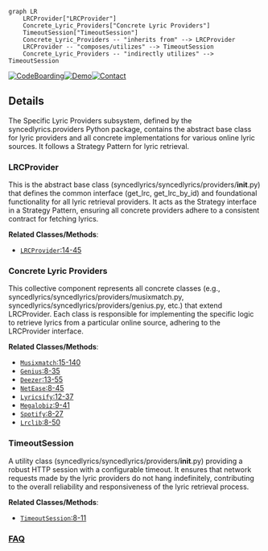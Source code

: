 ```mermaid
graph LR
    LRCProvider["LRCProvider"]
    Concrete_Lyric_Providers["Concrete Lyric Providers"]
    TimeoutSession["TimeoutSession"]
    Concrete_Lyric_Providers -- "inherits from" --> LRCProvider
    LRCProvider -- "composes/utilizes" --> TimeoutSession
    Concrete_Lyric_Providers -- "indirectly utilizes" --> TimeoutSession
```

[![CodeBoarding](https://img.shields.io/badge/Generated%20by-CodeBoarding-9cf?style=flat-square)](https://github.com/CodeBoarding/CodeBoarding)[![Demo](https://img.shields.io/badge/Try%20our-Demo-blue?style=flat-square)](https://www.codeboarding.org/demo)[![Contact](https://img.shields.io/badge/Contact%20us%20-%20contact@codeboarding.org-lightgrey?style=flat-square)](mailto:contact@codeboarding.org)

## Details

The Specific Lyric Providers subsystem, defined by the syncedlyrics.providers Python package, contains the abstract base class for lyric providers and all concrete implementations for various online lyric sources. It follows a Strategy Pattern for lyric retrieval.

### LRCProvider
This is the abstract base class (syncedlyrics/syncedlyrics/providers/__init__.py) that defines the common interface (get_lrc, get_lrc_by_id) and foundational functionality for all lyric retrieval providers. It acts as the Strategy interface in a Strategy Pattern, ensuring all concrete providers adhere to a consistent contract for fetching lyrics.


**Related Classes/Methods**:

- <a href="https://github.com/moehmeni/syncedlyrics//blob/syncedlyrics/providers/base.py#L14-L45" target="_blank" rel="noopener noreferrer">`LRCProvider`:14-45</a>


### Concrete Lyric Providers
This collective component represents all concrete classes (e.g., syncedlyrics/syncedlyrics/providers/musixmatch.py, syncedlyrics/syncedlyrics/providers/genius.py, etc.) that extend LRCProvider. Each class is responsible for implementing the specific logic to retrieve lyrics from a particular online source, adhering to the LRCProvider interface.


**Related Classes/Methods**:

- <a href="https://github.com/moehmeni/syncedlyrics//blob/syncedlyrics/providers/musixmatch.py#L15-L140" target="_blank" rel="noopener noreferrer">`Musixmatch`:15-140</a>
- <a href="https://github.com/moehmeni/syncedlyrics//blob/syncedlyrics/providers/genius.py#L8-L35" target="_blank" rel="noopener noreferrer">`Genius`:8-35</a>
- <a href="https://github.com/moehmeni/syncedlyrics//blob/syncedlyrics/providers/deezer.py#L13-L55" target="_blank" rel="noopener noreferrer">`Deezer`:13-55</a>
- <a href="https://github.com/moehmeni/syncedlyrics//blob/syncedlyrics/providers/netease.py#L8-L45" target="_blank" rel="noopener noreferrer">`NetEase`:8-45</a>
- <a href="https://github.com/moehmeni/syncedlyrics//blob/syncedlyrics/providers/lyricsify.py#L12-L37" target="_blank" rel="noopener noreferrer">`Lyricsify`:12-37</a>
- <a href="https://github.com/moehmeni/syncedlyrics//blob/syncedlyrics/providers/megalobiz.py#L9-L41" target="_blank" rel="noopener noreferrer">`Megalobiz`:9-41</a>
- <a href="https://github.com/moehmeni/syncedlyrics//blob/syncedlyrics/providers/spotify.py#L8-L27" target="_blank" rel="noopener noreferrer">`Spotify`:8-27</a>
- <a href="https://github.com/moehmeni/syncedlyrics//blob/syncedlyrics/providers/lrclib.py#L8-L50" target="_blank" rel="noopener noreferrer">`Lrclib`:8-50</a>


### TimeoutSession
A utility class (syncedlyrics/syncedlyrics/providers/__init__.py) providing a robust HTTP session with a configurable timeout. It ensures that network requests made by the lyric providers do not hang indefinitely, contributing to the overall reliability and responsiveness of the lyric retrieval process.


**Related Classes/Methods**:

- <a href="https://github.com/moehmeni/syncedlyrics//blob/syncedlyrics/providers/base.py#L8-L11" target="_blank" rel="noopener noreferrer">`TimeoutSession`:8-11</a>




### [FAQ](https://github.com/CodeBoarding/GeneratedOnBoardings/tree/main?tab=readme-ov-file#faq)